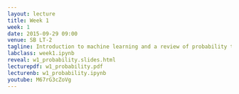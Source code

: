 ```yaml
---
layout: lecture
title: Week 1
week: 1
date: 2015-09-29 09:00
venue: SB LT-2
tagline: Introduction to machine learning and a review of probability theory
labclass: week1.ipynb
reveal: w1_probability.slides.html
lecturepdf: w1_probability.pdf
lecturenb: w1_probability.ipynb
youtube: M67rG3cZoVg
---
```

